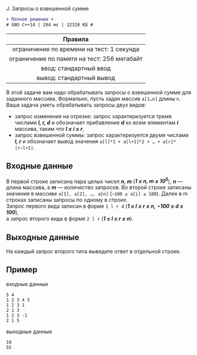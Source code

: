 J. Запросы о взвешенной сумме
```diff
+ Полное решение +
# GNU C++14 | 264 мс | 12320 КБ #
```
| Правила                                    	|
|:-------------------------------------------:|
| ограничение по времени на тест: 1 секунда   |
| ограничение по памяти на тест: 256 мегабайт |
| ввод: стандартный ввод                      |
| вывод: стандартный вывод                    |

В этой задаче вам надо обрабатывать запросы о взвешенной сумме для заданного массива. Формально, пусть задан массив `a[1…n]` длины `n`. Ваша задача уметь обрабатывать запросы двух видов:
* запрос изменения на отрезке: запрос характеризуется тремя числами ***l, r, d*** и обозначает прибавление ***d*** ко всем элементам ***i*** массива, таким что ***l ≤ i ≤ r***,
* запрос взвешенной суммы: запрос характеризуется двумя числами ***l, r*** и обозначает вывод значения `a[l]*1 + a[l+1]*2 + … + a[r]*(r−l+1)`.

## Входные данные
В первой строке записана пара целых чисел ***n, m*** (***1 ≤ n, m ≤ 10<sup>5</sup>***), ***n*** — длина массива, а ***m*** — количество запросов. Во второй строке записаны значения в массиве `a[1], a[2], …, a[n]` (`−100 ≤ a[i] ≤ 100`). Далее в m строках записаны запросы по одному в строке.\
Запрос первого вида записан в форме `1 l r d` (***1 ≤ l ≤ r ≤ n, −100 ≤ d ≤ 100***),\
а запрос второго вида в форме `2 l r` (***1 ≤ l ≤ r ≤ n***).

## Выходные данные
На каждый запрос второго типа выведите ответ в отдельной строке.

## Пример
входные данные
```
5 4
1 2 3 4 5
1 2 3 1
2 1 3
1 2 3 -1
2 1 5
```
выходные данные
```
19
55
```
